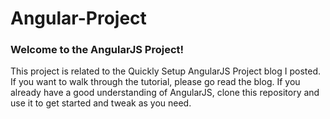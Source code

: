 # Angular-Project

### Welcome to the AngularJS Project!

This project is related to the Quickly Setup AngularJS Project blog I posted. If you want to walk through the tutorial, please go read the blog. If you already have a good understanding of AngularJS, clone this repository and use it to get started and tweak as you need.

